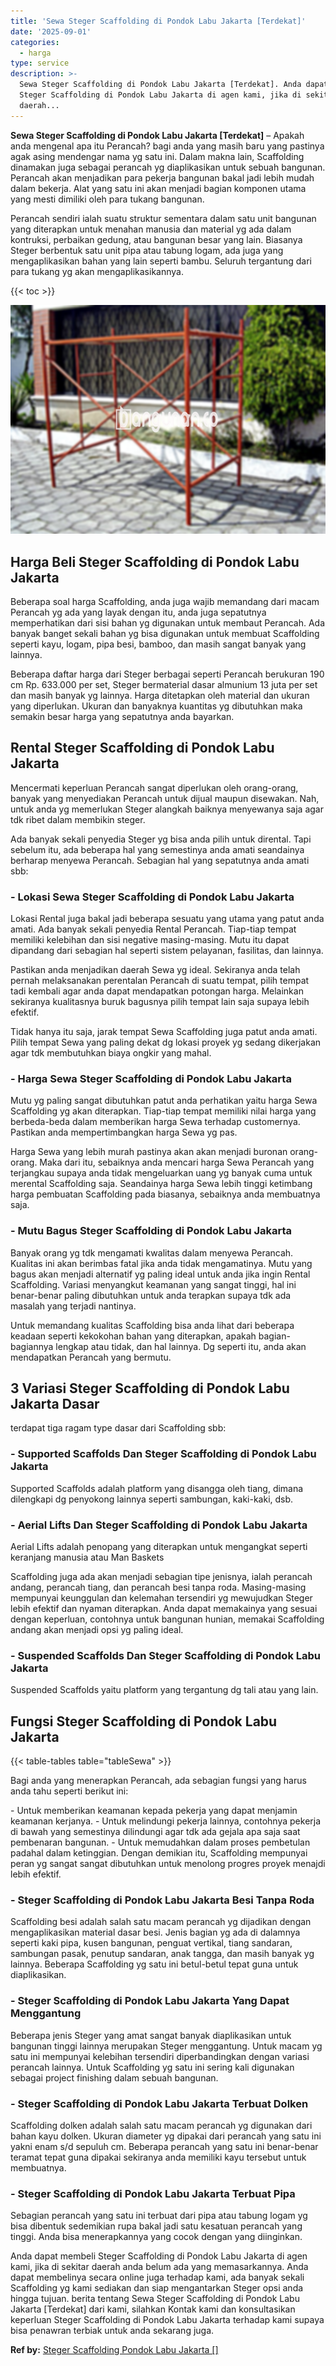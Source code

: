 ```yaml
---
title: 'Sewa Steger Scaffolding di Pondok Labu Jakarta [Terdekat]'
date: '2025-09-01'
categories:
  - harga
type: service
description: >-
  Sewa Steger Scaffolding di Pondok Labu Jakarta [Terdekat]. Anda dapat membeli
  Steger Scaffolding di Pondok Labu Jakarta di agen kami, jika di sekitar
  daerah...
---
```


**Sewa Steger Scaffolding di Pondok Labu Jakarta \[Terdekat\]** – Apakah anda mengenal apa itu Perancah? bagi anda yang masih baru yang pastinya agak asing mendengar nama yg satu ini. Dalam makna lain, Scaffolding dinamakan juga sebagai perancah yg diaplikasikan untuk sebuah bangunan. Perancah akan menjadikan para pekerja bangunan bakal jadi lebih mudah dalam bekerja. Alat yang satu ini akan menjadi bagian komponen utama yang mesti dimiliki oleh para tukang bangunan.

Perancah sendiri ialah suatu struktur sementara dalam satu unit bangunan yang diterapkan untuk menahan manusia dan material yg ada dalam kontruksi, perbaikan gedung, atau bangunan besar yang lain. Biasanya Steger berbentuk satu unit pipa atau tabung logam, ada juga yang mengaplikasikan bahan yang lain seperti bambu. Seluruh tergantung dari para tukang yg akan mengaplikasikannya.

{{< toc >}}

![Sewa Steger Scaffolding di Pondok Labu Jakarta [Terdekat]](/images/sewa-scaffolding-steger-19.png)

## Harga Beli Steger Scaffolding di Pondok Labu Jakarta

Beberapa soal harga Scaffolding, anda juga wajib memandang dari macam Perancah yg ada yang layak dengan itu, anda juga sepatutnya memperhatikan dari sisi bahan yg digunakan untuk membaut Perancah. Ada banyak banget sekali bahan yg bisa digunakan untuk membuat Scaffolding seperti kayu, logam, pipa besi, bamboo, dan masih sangat banyak yang lainnya.

Beberapa daftar harga dari Steger berbagai seperti Perancah berukuran 190 cm Rp. 633.000 per set, Steger bermaterial dasar almunium 13 juta per set dan masih banyak yg lainnya. Harga ditetapkan oleh material dan ukuran yang diperlukan. Ukuran dan banyaknya kuantitas yg dibutuhkan maka semakin besar harga yang sepatutnya anda bayarkan.

## Rental Steger Scaffolding di Pondok Labu Jakarta

Mencermati keperluan Perancah sangat diperlukan oleh orang-orang, banyak yang menyediakan Perancah untuk dijual maupun disewakan. Nah, untuk anda yg memerlukan Steger alangkah baiknya menyewanya saja agar tdk ribet dalam membikin steger.

Ada banyak sekali penyedia Steger yg bisa anda pilih untuk dirental. Tapi sebelum itu, ada beberapa hal yang semestinya anda amati seandainya berharap menyewa Perancah. Sebagian hal yang sepatutnya anda amati sbb:

### \- Lokasi Sewa Steger Scaffolding di Pondok Labu Jakarta

Lokasi Rental juga bakal jadi beberapa sesuatu yang utama yang patut anda amati. Ada banyak sekali penyedia Rental Perancah. Tiap-tiap tempat memiliki kelebihan dan sisi negative masing-masing. Mutu itu dapat dipandang dari sebagian hal seperti sistem pelayanan, fasilitas, dan lainnya.

Pastikan anda menjadikan daerah Sewa yg ideal. Sekiranya anda telah pernah melaksanakan perentalan Perancah di suatu tempat, pilih tempat tadi kembali agar anda dapat mendapatkan potongan harga. Melainkan sekiranya kualitasnya buruk bagusnya pilih tempat lain saja supaya lebih efektif.

Tidak hanya itu saja, jarak tempat Sewa Scaffolding juga patut anda amati. Pilih tempat Sewa yang paling dekat dg lokasi proyek yg sedang dikerjakan agar tdk membutuhkan biaya ongkir yang mahal.

### \- Harga Sewa Steger Scaffolding di Pondok Labu Jakarta

Mutu yg paling sangat dibutuhkan patut anda perhatikan yaitu harga Sewa Scaffolding yg akan diterapkan. Tiap-tiap tempat memiliki nilai harga yang berbeda-beda dalam memberikan harga Sewa terhadap customernya. Pastikan anda mempertimbangkan harga Sewa yg pas.

Harga Sewa yang lebih murah pastinya akan akan menjadi buronan orang-orang. Maka dari itu, sebaiknya anda mencari harga Sewa Perancah yang terjangkau supaya anda tidak mengeluarkan uang yg banyak cuma untuk merental Scaffolding saja. Seandainya harga Sewa lebih tinggi ketimbang harga pembuatan Scaffolding pada biasanya, sebaiknya anda membuatnya saja.

### \- Mutu Bagus Steger Scaffolding di Pondok Labu Jakarta

Banyak orang yg tdk mengamati kwalitas dalam menyewa Perancah. Kualitas ini akan berimbas fatal jika anda tidak mengamatinya. Mutu yang bagus akan menjadi alternatif yg paling ideal untuk anda jika ingin Rental Scaffolding. Variasi menyangkut keamanan yang sangat tinggi, hal ini benar-benar paling dibutuhkan untuk anda terapkan supaya tdk ada masalah yang terjadi nantinya.

Untuk memandang kualitas Scaffolding bisa anda lihat dari beberapa keadaan seperti kekokohan bahan yang diterapkan, apakah bagian-bagiannya lengkap atau tidak, dan hal lainnya. Dg seperti itu, anda akan mendapatkan Perancah yang bermutu.

## 3 Variasi Steger Scaffolding di Pondok Labu Jakarta Dasar

terdapat tiga ragam type dasar dari Scaffolding sbb:

### \- Supported Scaffolds Dan Steger Scaffolding di Pondok Labu Jakarta

Supported Scaffolds adalah platform yang disangga oleh tiang, dimana dilengkapi dg penyokong lainnya seperti sambungan, kaki-kaki, dsb.

### \- Aerial Lifts Dan Steger Scaffolding di Pondok Labu Jakarta

Aerial Lifts adalah penopang yang diterapkan untuk mengangkat seperti keranjang manusia atau Man Baskets

Scaffolding juga ada akan menjadi sebagian tipe jenisnya, ialah perancah andang, perancah tiang, dan perancah besi tanpa roda. Masing-masing mempunyai keunggulan dan kelemahan tersendiri yg mewujudkan Steger lebih efektif dan nyaman diterapkan. Anda dapat memakainya yang sesuai dengan keperluan, contohnya untuk bangunan hunian, memakai Scaffolding andang akan menjadi opsi yg paling ideal.

### \- Suspended Scaffolds Dan Steger Scaffolding di Pondok Labu Jakarta

Suspended Scaffolds yaitu platform yang tergantung dg tali atau yang lain.

## Fungsi Steger Scaffolding di Pondok Labu Jakarta

{{< table-tables table="tableSewa" >}}

Bagi anda yang menerapkan Perancah, ada sebagian fungsi yang harus anda tahu seperti berikut ini:

\- Untuk memberikan keamanan kepada pekerja yang dapat menjamin keamanan kerjanya. - Untuk melindungi pekerja lainnya, contohnya pekerja di bawah yang semestinya dilindungi agar tdk ada gejala apa saja saat pembenaran bangunan. - Untuk memudahkan dalam proses pembetulan padahal dalam ketinggian. Dengan demikian itu, Scaffolding mempunyai peran yg sangat sangat dibutuhkan untuk menolong progres proyek menajdi lebih efektif.

### \- Steger Scaffolding di Pondok Labu Jakarta Besi Tanpa Roda

Scaffolding besi adalah salah satu macam perancah yg dijadikan dengan mengaplikasikan material dasar besi. Jenis bagian yg ada di dalamnya seperti kaki pipa, kusen bangunan, penguat vertikal, tiang sandaran, sambungan pasak, penutup sandaran, anak tangga, dan masih banyak yg lainnya. Beberapa Scaffolding yg satu ini betul-betul tepat guna untuk diaplikasikan.

### \- Steger Scaffolding di Pondok Labu Jakarta Yang Dapat Menggantung

Beberapa jenis Steger yang amat sangat banyak diaplikasikan untuk bangunan tinggi lainnya merupakan Steger menggantung. Untuk macam yg satu ini mempunyai kelebihan tersendiri diperbandingkan dengan variasi perancah lainnya. Untuk Scaffolding yg satu ini sering kali digunakan sebagai project finishing dalam sebuah bangunan.

### \- Steger Scaffolding di Pondok Labu Jakarta Terbuat Dolken

Scaffolding dolken adalah salah satu macam perancah yg digunakan dari bahan kayu dolken. Ukuran diameter yg dipakai dari perancah yang satu ini yakni enam s/d sepuluh cm. Beberapa perancah yang satu ini benar-benar teramat tepat guna dipakai sekiranya anda memiliki kayu tersebut untuk membuatnya.

### \- Steger Scaffolding di Pondok Labu Jakarta Terbuat Pipa

Sebagian perancah yang satu ini terbuat dari pipa atau tabung logam yg bisa dibentuk sedemikian rupa bakal jadi satu kesatuan perancah yang tinggi. Anda bisa menerapkannya yang cocok dengan yang diinginkan.

Anda dapat membeli Steger Scaffolding di Pondok Labu Jakarta di agen kami, jika di sekitar daerah anda belum ada yang memasarkannya. Anda dapat membelinya secara online juga terhadap kami, ada banyak sekali Scaffolding yg kami sediakan dan siap mengantarkan Steger opsi anda hingga tujuan. berita tentang Sewa Steger Scaffolding di Pondok Labu Jakarta \[Terdekat\] dari kami, silahkan Kontak kami dan konsultasikan keperluan Steger Scaffolding di Pondok Labu Jakarta terhadap kami supaya bisa penawran terbiak untuk anda sekarang juga.

**Ref by:** [Steger Scaffolding Pondok Labu Jakarta []](https://id.wikipedia.org/wiki/Steger)
